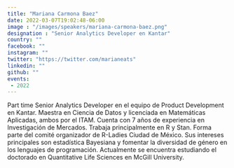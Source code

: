 ```yaml
---
title: "Mariana Carmona Baez"
date: 2022-03-07T19:02:48-06:00
image : "/images/speakers/mariana-carmona-baez.png"
designation : "Senior Analytics Developer en Kantar"
country: ""
facebook: ""
instagram: ""
twitter: "https://twitter.com/marianeats"
linkedin: ""
github: ""
events:
 - 2022
---
```


Part time Senior Analytics Developer en el equipo de Product Development en Kantar. Maestra en Ciencia de Datos y licenciada en Matemáticas Aplicadas, ambos por el ITAM. Cuenta con 7 años de experiencia en Investigación de Mercados. Trabaja principalmente en R y Stan. Forma parte del comité organizador de R-Ladies Ciudad de México. Sus intereses principales son estadística Bayesiana y fomentar la diversidad de género en los lenguajes de programación. Actualmente se encuentra estudiando el doctorado en Quantitative Life Sciences en McGill University.
